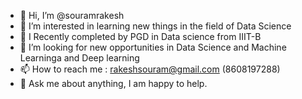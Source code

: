 - 👋 Hi, I’m @souramrakesh
- 👀 I’m interested in learning new things in the field of Data Science
- 🌱 I Recently completed by PGD in Data science from IIIT-B
- 💞️ I’m looking for new opportunities in Data Science and Machine Learninga and Deep learning
- 📫 How to reach me : rakeshsouram@gmail.com (8608197288)
- 💬 Ask me about anything, I am happy to help.

<!---
souramrakesh/souramrakesh is a ✨ special ✨ repository because its `README.md` (this file) appears on your GitHub profile.
You can click the Preview link to take a look at your changes.
--->
